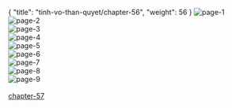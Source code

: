 { "title": "tinh-vo-than-quyet/chapter-56", "weight": 56 }
<img src="tinh-vo-than-quyet_0056_01-93e483190e9fce6c6300cc4253f69ace.webp" alt="page-1" origin="http://storage.fshare.vn/Test-vechai/1494853299-Tinh-Vo-Than-Quyet-chap-56-02.png"><br/>
<img src="tinh-vo-than-quyet_0056_02-35fddf57268432a3e3233fc76abb4885.webp" alt="page-2" origin="http://storage.fshare.vn/Test-vechai/1494853299-Tinh-Vo-Than-Quyet-chap-56-03.png"><br/>
<img src="tinh-vo-than-quyet_0056_03-3314e5ecd36c65a8a47ef06f79b950d7.webp" alt="page-3" origin="http://storage.fshare.vn/Test-vechai/1494853299-Tinh-Vo-Than-Quyet-chap-56-04.png"><br/>
<img src="tinh-vo-than-quyet_0056_04-42ac3ed523eccc473d7a66b5a16f294a.webp" alt="page-4" origin="http://storage.fshare.vn/Test-vechai/1494853299-Tinh-Vo-Than-Quyet-chap-56-05.png"><br/>
<img src="http://adx.kul.vn/www/delivery/avw.php?zoneid=263&amp;cb=1517010058&amp;n=af995ff0" alt="page-5" origin="http://adx.kul.vn/www/delivery/avw.php?zoneid=263&amp;cb=1517010058&amp;n=af995ff0"><br/>
<img src="tinh-vo-than-quyet_0056_06-819ae2f4a3947902e13f00b66bfa2cd2.webp" alt="page-6" origin="http://storage.fshare.vn/Test-vechai/1494853299-Tinh-Vo-Than-Quyet-chap-56-06.png"><br/>
<img src="tinh-vo-than-quyet_0056_07-5a5b5fb358dd402646d60831cc3a6cba.webp" alt="page-7" origin="http://storage.fshare.vn/Test-vechai/1494853299-Tinh-Vo-Than-Quyet-chap-56-07.png"><br/>
<img src="tinh-vo-than-quyet_0056_08-d04e6420f220ebfea0857de270709e5a.webp" alt="page-8" origin="http://storage.fshare.vn/Test-vechai/1494853299-Tinh-Vo-Than-Quyet-chap-56-08.png"><br/>
<img src="tinh-vo-than-quyet_0056_09-f3783a2f9ef4e3961cf686998b294a49.webp" alt="page-9" origin="http://storage.fshare.vn/Test-vechai/1494853299-Tinh-Vo-Than-Quyet-chap-56-09.png"><br/>
<br/><a class="nextchap" href="/tinh-vo-than-quyet/chapter-57">chapter-57</a>
